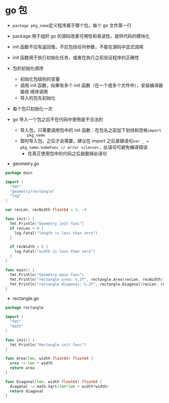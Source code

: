 # go 包

- `package pkg_name`定义程序属于哪个包，每个 go 文件第一行
- package 用于组织 go 的源码改善可用性和易读性，提供代码的模块化
- init 函数不应有返回值，不应包括任何参数，不能在源码中显式调用
- init 函数用于执行初始化任务，或者在执行之前验证程序的正确性
- 包的初始化顺序
  - 初始化包级别的变量
  - 调用 init 函数，如果有多个 init 函数（在一个或多个文件中），安装编译器接收  顺序调用
  - 导入的包先初始化
- 每个包只初始化一次
- go 导入一个包之后不在代码中使用是不合法的
  - 导入包，只需要调用包中的 init 函数：在包名之前加下划线和空格`import _  pkg_name`
  - 暂时导入包，之后才会需要，建议在 import 之后紧跟语句`var _ = pkg_name.SomeFunc // error silencer`，此语句可避免编译错误
    - 在真正使用包中的代码之后就删掉此语句

- geometry.go

```go
package main

import (
  "fmt"
  "geometry/rectangle"
  "log"
)

var recLen, recWidth float64 = 3, -4

func init() {
  fmt.Println("Geometry init func")
  if recLen < 0 {
    log.Fatal("length is less than zero")
  }

  if recWidth < 0 {
    log.Fatal("width is less than zero")
  }
}

func main() {
  fmt.Println("Geometry main func")
  fmt.Println("rectangle area: %.2f", rectangle.Area(recLen, recWidth))
  fmt.Println("rectangle diagonal: %.2f", rectangle.Diagonal(recLen, recWidth))
}
```

- rectangle.go

```go
package rectangle

import (
  "fmt"
  "math"
)

func init() {
  fmt.Println("Rectangle init func")
}

func Area(len, width float64) float64 {
  area := len * width
  return area
}

func Diagonal(len, width float64) float64 {
  diagonal := math.Sqrt(len*len + width*width)
  return diagonal
}
```

